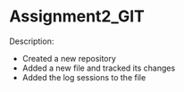 # Assignment2_GIT

Description: 
  - Created a new repository
  - Added a new file and tracked its changes
  - Added the log sessions to the file
  
